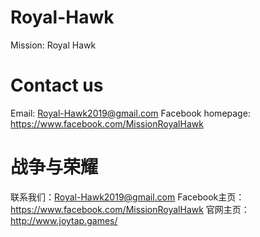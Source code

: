 # Royal-Hawk
Mission: Royal Hawk

# Contact us
Email: Royal-Hawk2019@gmail.com
Facebook homepage: https://www.facebook.com/MissionRoyalHawk

# 战争与荣耀
联系我们：Royal-Hawk2019@gmail.com
Facebook主页：https://www.facebook.com/MissionRoyalHawk
官网主页：http://www.joytap.games/
